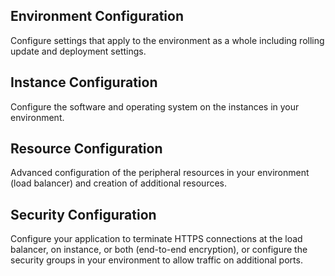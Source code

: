 
## Environment Configuration
Configure settings that apply to the environment as a whole including rolling update and deployment settings.

## Instance Configuration
Configure the software and operating system on the instances in your environment.

## Resource Configuration
Advanced configuration of the peripheral resources in your environment (load balancer) and creation of additional resources.

## Security Configuration
Configure your application to terminate HTTPS connections at the load balancer, on instance, or both (end-to-end encryption), or configure the security groups in your environment to allow traffic on additional ports.